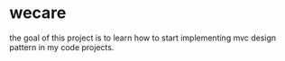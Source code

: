 # wecare

the goal of this project is to learn how to start implementing mvc design pattern in my code projects.